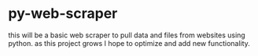 # py-web-scraper 
this will be a basic web scraper to pull data and files from websites using python. as this project grows I hope to optimize and add new functionality.
